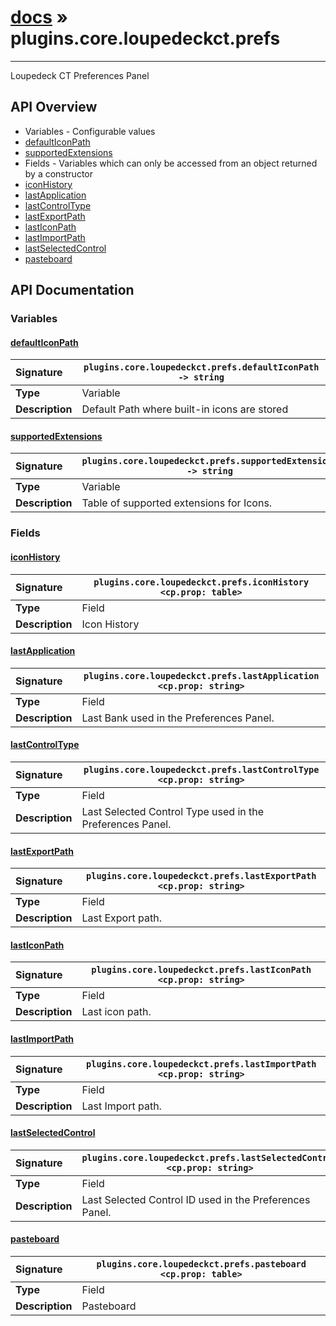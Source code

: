 # [docs](index.md) » plugins.core.loupedeckct.prefs
---

Loupedeck CT Preferences Panel

## API Overview
* Variables - Configurable values
 * [defaultIconPath](#defaulticonpath)
 * [supportedExtensions](#supportedextensions)
* Fields - Variables which can only be accessed from an object returned by a constructor
 * [iconHistory](#iconhistory)
 * [lastApplication](#lastapplication)
 * [lastControlType](#lastcontroltype)
 * [lastExportPath](#lastexportpath)
 * [lastIconPath](#lasticonpath)
 * [lastImportPath](#lastimportpath)
 * [lastSelectedControl](#lastselectedcontrol)
 * [pasteboard](#pasteboard)

## API Documentation

### Variables

#### [defaultIconPath](#defaulticonpath)
| <span style="float: left;">**Signature**</span> | <span style="float: left;">`plugins.core.loupedeckct.prefs.defaultIconPath -> string` </span>                                                          |
| -----------------------------------------------------|---------------------------------------------------------------------------------------------------------|
| **Type**                                             | Variable |
| **Description**                                      | Default Path where built-in icons are stored |

#### [supportedExtensions](#supportedextensions)
| <span style="float: left;">**Signature**</span> | <span style="float: left;">`plugins.core.loupedeckct.prefs.supportedExtensions -> string` </span>                                                          |
| -----------------------------------------------------|---------------------------------------------------------------------------------------------------------|
| **Type**                                             | Variable |
| **Description**                                      | Table of supported extensions for Icons. |

### Fields

#### [iconHistory](#iconhistory)
| <span style="float: left;">**Signature**</span> | <span style="float: left;">`plugins.core.loupedeckct.prefs.iconHistory <cp.prop: table>` </span>                                                          |
| -----------------------------------------------------|---------------------------------------------------------------------------------------------------------|
| **Type**                                             | Field |
| **Description**                                      | Icon History |

#### [lastApplication](#lastapplication)
| <span style="float: left;">**Signature**</span> | <span style="float: left;">`plugins.core.loupedeckct.prefs.lastApplication <cp.prop: string>` </span>                                                          |
| -----------------------------------------------------|---------------------------------------------------------------------------------------------------------|
| **Type**                                             | Field |
| **Description**                                      | Last Bank used in the Preferences Panel. |

#### [lastControlType](#lastcontroltype)
| <span style="float: left;">**Signature**</span> | <span style="float: left;">`plugins.core.loupedeckct.prefs.lastControlType <cp.prop: string>` </span>                                                          |
| -----------------------------------------------------|---------------------------------------------------------------------------------------------------------|
| **Type**                                             | Field |
| **Description**                                      | Last Selected Control Type used in the Preferences Panel. |

#### [lastExportPath](#lastexportpath)
| <span style="float: left;">**Signature**</span> | <span style="float: left;">`plugins.core.loupedeckct.prefs.lastExportPath <cp.prop: string>` </span>                                                          |
| -----------------------------------------------------|---------------------------------------------------------------------------------------------------------|
| **Type**                                             | Field |
| **Description**                                      | Last Export path. |

#### [lastIconPath](#lasticonpath)
| <span style="float: left;">**Signature**</span> | <span style="float: left;">`plugins.core.loupedeckct.prefs.lastIconPath <cp.prop: string>` </span>                                                          |
| -----------------------------------------------------|---------------------------------------------------------------------------------------------------------|
| **Type**                                             | Field |
| **Description**                                      | Last icon path. |

#### [lastImportPath](#lastimportpath)
| <span style="float: left;">**Signature**</span> | <span style="float: left;">`plugins.core.loupedeckct.prefs.lastImportPath <cp.prop: string>` </span>                                                          |
| -----------------------------------------------------|---------------------------------------------------------------------------------------------------------|
| **Type**                                             | Field |
| **Description**                                      | Last Import path. |

#### [lastSelectedControl](#lastselectedcontrol)
| <span style="float: left;">**Signature**</span> | <span style="float: left;">`plugins.core.loupedeckct.prefs.lastSelectedControl <cp.prop: string>` </span>                                                          |
| -----------------------------------------------------|---------------------------------------------------------------------------------------------------------|
| **Type**                                             | Field |
| **Description**                                      | Last Selected Control ID used in the Preferences Panel. |

#### [pasteboard](#pasteboard)
| <span style="float: left;">**Signature**</span> | <span style="float: left;">`plugins.core.loupedeckct.prefs.pasteboard <cp.prop: table>` </span>                                                          |
| -----------------------------------------------------|---------------------------------------------------------------------------------------------------------|
| **Type**                                             | Field |
| **Description**                                      | Pasteboard |

